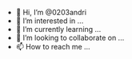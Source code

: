 - 👋 Hi, I’m @0203andri
- 👀 I’m interested in ...
- 🌱 I’m currently learning ...
- 💞️ I’m looking to collaborate on ...
- 📫 How to reach me ...

<!---
0203andri/0203andri is a ✨ special ✨ repository because its `README.md` (this file) appears on your GitHub profile.
You can click the Preview link to take a look at your changes.
--->
